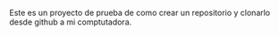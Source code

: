 Este es un proyecto de prueba de como crear un repositorio y clonarlo desde github a mi comptutadora.